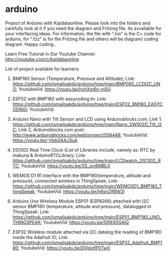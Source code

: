 # arduino
Project of Arduino with Kajidataonline. Please look into the folders and carefully look at it if you need the diagram and Fritzing file. Its avvailable for your interfacing ideas. For information, the file with ".ino" is the C+ code for arduino, for ".fzz" is for the Fritzing file and others will be diagram/ coding diagram. Happy coding.. 

Learn Free Tutorial in Our Youtube Channel: http://youtube.com/c/kajidataonline

List of project available for learners:
1) BMP180 Sensor (Temperature, Pressure and Altitude); Link: https://github.com/ismailsakdo/arduino/tree/main/BMP085_LCDI2C_UNO; YoutubeVid: https://youtu.be/hyhXm6n-m5U

2) ESP32 with BMP180 with easycoding.tn: Link: https://github.com/ismailsakdo/arduino/tree/main/ESP32_BM180_EASYCODING; YoutubeVid:

3) Arduino Nano with Tilt Sensor and LCD using Arduinoblocks.com; Link 1: https://github.com/ismailsakdo/arduino/tree/main/Nano_SW502D_Tilt_I2C; Link 2, Arduinoblocks.com post: http://www.arduinoblocks.com/web/project/558448; YoutubeVid: https://youtu.be/-VbbGAAJ3uA

4) DS1302 Real Time Clock (List of Libraries include, namely as: RTC by makuna & ArduinoRTCLibrary; Link: https://github.com/ismailsakdo/arduino/tree/main/LCDwatch_DS1302_RTC; YoutubeVid: https://youtu.be/3S_qyj6MBL0

5) WEMOS D1 R1 interface with the BMP180(temperature, altitude and pressure), connected wireless in ThingSpeak; Link: https://github.com/ismailsakdo/arduino/tree/main/WEMOSD1_BMP180_ThingSpeak; YoutubeVid: https://youtu.be/h8snZIfBW2I

6) Arduino Uno Wireless Module ESP01 (ESP8266) attached with I2C sensor BMP180 (temperature, altitude and pressure), datalogged in ThingSpeak: Link: https://github.com/ismailsakdo/arduino/tree/main/ESP01_BMP180_UNO_THINGSPEAK; YoutubeVid: https://youtu.be/SlfjE6SSAlQ

7) ESP32 Wireless module attached via I2C datalog the reading of BMP180 inside the Adafruit IO; Link: https://github.com/ismailsakdo/arduino/tree/main/ESP32_Adafruit_BMP180; YoutubeVid: https://youtu.be/DVpIqfP0Tw0
